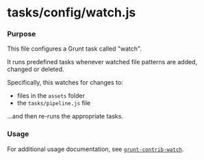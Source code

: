 # tasks/config/watch.js

### Purpose

This file configures a Grunt task called "watch".

It runs predefined tasks whenever watched file patterns are added, changed or deleted.

Specifically, this watches for changes to:
- files in the `assets` folder
- the `tasks/pipeline.js` file

...and then re-runs the appropriate tasks.

### Usage

For additional usage documentation, see [`grunt-contrib-watch`](https://npmjs.com/package/grunt-contrib-watch).


<docmeta name="displayName" value="watch.js">

